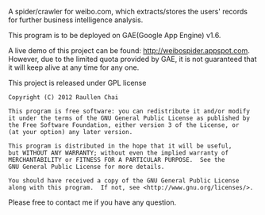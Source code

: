 A spider/crawler for weibo.com, which extracts/stores the users' records for further business intelligence analysis.

This program is to be deployed on GAE(Google App Engine) v1.6.

A live demo of this project can be found: 
	http://weibospider.appspot.com. 
However, due to the limited quota provided by GAE, it is not guaranteed that it will keep alive at any time for any one.

This project is released under GPL license

    Copyright (C) 2012 Raullen Chai

    This program is free software: you can redistribute it and/or modify
    it under the terms of the GNU General Public License as published by
    the Free Software Foundation, either version 3 of the License, or
    (at your option) any later version.

    This program is distributed in the hope that it will be useful,
    but WITHOUT ANY WARRANTY; without even the implied warranty of
    MERCHANTABILITY or FITNESS FOR A PARTICULAR PURPOSE.  See the
    GNU General Public License for more details.

    You should have received a copy of the GNU General Public License
    along with this program.  If not, see <http://www.gnu.org/licenses/>.

Please free to contact me if you have any question.
